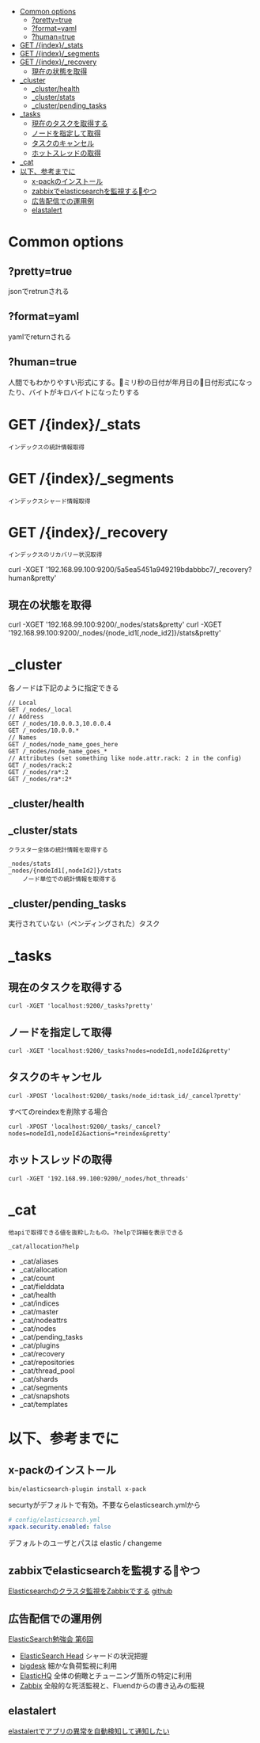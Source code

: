 <!-- TOC -->

- [Common options](#common-options)
	- [?pretty=true](#prettytrue)
	- [?format=yaml](#formatyaml)
	- [?human=true](#humantrue)
- [GET    /{index}/_stats](#get-indexstats)
- [GET    /{index}/_segments](#get-indexsegments)
- [GET    /{index}/_recovery](#get-indexrecovery)
	- [現在の状態を取得](#%E7%8F%BE%E5%9C%A8%E3%81%AE%E7%8A%B6%E6%85%8B%E3%82%92%E5%8F%96%E5%BE%97)
- [_cluster](#cluster)
	- [_cluster/health](#clusterhealth)
	- [\_cluster/stats](#clusterstats)
	- [\_cluster/pending\_tasks](#clusterpendingtasks)
- [_tasks](#tasks)
	- [現在のタスクを取得する](#%E7%8F%BE%E5%9C%A8%E3%81%AE%E3%82%BF%E3%82%B9%E3%82%AF%E3%82%92%E5%8F%96%E5%BE%97%E3%81%99%E3%82%8B)
	- [ノードを指定して取得](#%E3%83%8E%E3%83%BC%E3%83%89%E3%82%92%E6%8C%87%E5%AE%9A%E3%81%97%E3%81%A6%E5%8F%96%E5%BE%97)
	- [タスクのキャンセル](#%E3%82%BF%E3%82%B9%E3%82%AF%E3%81%AE%E3%82%AD%E3%83%A3%E3%83%B3%E3%82%BB%E3%83%AB)
	- [ホットスレッドの取得](#%E3%83%9B%E3%83%83%E3%83%88%E3%82%B9%E3%83%AC%E3%83%83%E3%83%89%E3%81%AE%E5%8F%96%E5%BE%97)
- [_cat](#cat)
- [以下、参考までに](#%E4%BB%A5%E4%B8%8B%E3%80%81%E5%8F%82%E8%80%83%E3%81%BE%E3%81%A7%E3%81%AB)
	- [x-packのインストール](#x-pack%E3%81%AE%E3%82%A4%E3%83%B3%E3%82%B9%E3%83%88%E3%83%BC%E3%83%AB)
	- [zabbixでelasticsearchを監視するやつ](#zabbix%E3%81%A7elasticsearch%E3%82%92%E7%9B%A3%E8%A6%96%E3%81%99%E3%82%8B%08%E3%82%84%E3%81%A4)
	- [広告配信での運用例](#%E5%BA%83%E5%91%8A%E9%85%8D%E4%BF%A1%E3%81%A7%E3%81%AE%E9%81%8B%E7%94%A8%E4%BE%8B)
	- [elastalert](#elastalert)

<!-- /TOC -->

# Common options
## ?pretty=true
jsonでretrunされる

## ?format=yaml
yamlでreturnされる

## ?human=true
人間でもわかりやすい形式にする。ミリ秒の日付が年月日の日付形式になったり、バイトがキロバイトになったりする

# GET    /{index}/_stats
	インデックスの統計情報取得
# GET    /{index}/_segments
	インデックスシャード情報取得
# GET    /{index}/_recovery
	インデックスのリカバリー状況取得

curl -XGET '192.168.99.100:9200/5a5ea5451a949219bdabbbc7/_recovery?human&pretty'


## 現在の状態を取得
curl -XGET '192.168.99.100:9200/_nodes/stats&pretty'
curl -XGET '192.168.99.100:9200/_nodes/{node_id1[,node_id2]}/stats&pretty'


# _cluster
各ノードは下記のように指定できる
```
// Local
GET /_nodes/_local
// Address
GET /_nodes/10.0.0.3,10.0.0.4
GET /_nodes/10.0.0.*
// Names
GET /_nodes/node_name_goes_here
GET /_nodes/node_name_goes_*
// Attributes (set something like node.attr.rack: 2 in the config)
GET /_nodes/rack:2
GET /_nodes/ra*:2
GET /_nodes/ra*:2*
```

## _cluster/health

## \_cluster/stats
	クラスター全体の統計情報を取得する

	_nodes/stats
	_nodes/{nodeId1[,nodeId2]}/stats
		ノード単位での統計情報を取得する

## \_cluster/pending\_tasks
実行されていない（ペンディングされた）タスク

# _tasks

## 現在のタスクを取得する
```
curl -XGET 'localhost:9200/_tasks?pretty'
```

## ノードを指定して取得
```
curl -XGET 'localhost:9200/_tasks?nodes=nodeId1,nodeId2&pretty'
```

## タスクのキャンセル
```
curl -XPOST 'localhost:9200/_tasks/node_id:task_id/_cancel?pretty'
```
すべてのreindexを削除する場合
```
curl -XPOST 'localhost:9200/_tasks/_cancel?nodes=nodeId1,nodeId2&actions=*reindex&pretty'
```

## ホットスレッドの取得
```
curl -XGET '192.168.99.100:9200/_nodes/hot_threads'
```

# _cat
	他apiで取得できる値を抜粋したもの。?helpで詳細を表示できる
```
_cat/allocation?help
```
* \_cat/aliases
* \_cat/allocation
* \_cat/count
* \_cat/fielddata
* \_cat/health
* \_cat/indices
* \_cat/master
* \_cat/nodeattrs
* \_cat/nodes
* \_cat/pending_tasks
* \_cat/plugins
* \_cat/recovery
* \_cat/repositories
* \_cat/thread\_pool
* \_cat/shards
* \_cat/segments
* \_cat/snapshots
* \_cat/templates





# 以下、参考までに
## x-packのインストール
```
bin/elasticsearch-plugin install x-pack
```
securtyがデフォルトで有効。不要ならelasticsearch.ymlから
``` yml
# config/elasticsearch.yml
xpack.security.enabled: false
```
デフォルトのユーザとパスは elastic / changeme

## zabbixでelasticsearchを監視するやつ
[Elasticsearchのクラスタ監視をZabbixでする](https://tubone-project24.xyz/index.php/2017/07/23/elasticsearch-zabbix/)
[github](https://github.com/tubone24/Elastic_zab)

## 広告配信での運用例
[ElasticSearch勉強会 第6回](https://www.slideshare.net/Satully/elasticsearch-study6threaltime20140916)
* [ElasticSearch Head](http://mobz.github.io/elasticsearch-head/) シャードの状況把握
* [bigdesk](http://bigdesk.org/) 細かな負荷監視に利用
* [ElasticHQ](http://www.elastichq.org/) 全体の俯瞰とチューニング箇所の特定に利用
* [Zabbix](http://www.zabbix.com/) 全般的な死活監視と、Fluendからの書き込みの監視

## elastalert
[elastalertでアプリの異常を自動検知して通知したい](https://qiita.com/AknYk416/items/e9e0e2132f6996735ec9)
